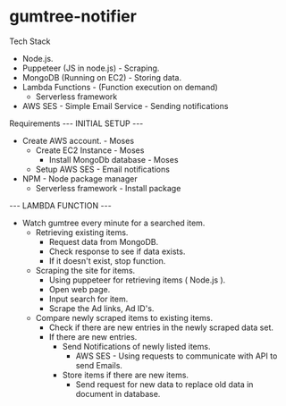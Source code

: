# gumtree-notifier

Tech Stack
- Node.js.
- Puppeteer (JS in node.js) - Scraping.
- MongoDB (Running on EC2) - Storing data.
- Lambda Functions - (Function execution on demand)
  - Serverless framework
- AWS SES - Simple Email Service - Sending notifications

Requirements
--- INITIAL SETUP ---
- Create AWS account. - Moses
  - Create EC2 Instance - Moses
    - Install MongoDb database - Moses
  - Setup AWS SES - Email notifications
- NPM - Node package manager
  - Serverless framework - Install package

--- LAMBDA FUNCTION ---
- Watch gumtree every minute for a searched item.
  - Retrieving existing items.
    - Request data from MongoDB.
    - Check response to see if data exists.
    - If it doesn't exist, stop function.
  - Scraping the site for items.
    - Using puppeteer for retrieving items ( Node.js ).
    - Open web page.
    - Input search for item.
    - Scrape the Ad links, Ad ID's.
  - Compare newly scraped items to existing items. 
    - Check if there are new entries in the newly scraped data set. 
    - If there are new entries. 
      - Send Notifications of newly listed items.
        - AWS SES - Using requests to communicate with API to send Emails.
      - Store items if there are new items.
        - Send request for new data to replace old data in document in database.
